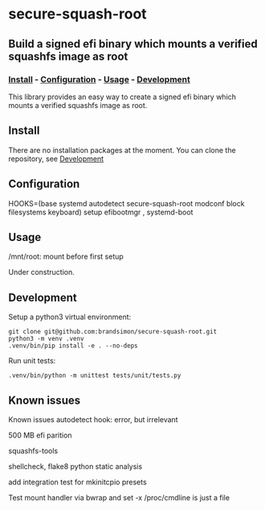 # secure-squash-root
## Build a signed efi binary which mounts a verified squashfs image as root

### [Install](#install) - [Configuration](#configuration) - [Usage](#usage) - [Development](#development)

This library provides an easy way to create a signed efi binary which mounts a
verified squashfs image as root.

## Install

There are no installation packages at the moment.
You can clone the repository, see [Development](development)

## Configuration

HOOKS=(base systemd autodetect secure-squash-root modconf block filesystems keyboard)
setup efibootmgr , systemd-boot

## Usage

/mnt/root: mount before first setup

Under construction.

## Development

Setup a python3 virtual environment:

```shell
git clone git@github.com:brandsimon/secure-squash-root.git
python3 -m venv .venv
.venv/bin/pip install -e . --no-deps
```

Run unit tests:

```shell
.venv/bin/python -m unittest tests/unit/tests.py
```

## Known issues

Known issues
autodetect hook: error, but irrelevant

500 MB efi parition


squashfs-tools

shellcheck, flake8
python static analysis

add integration test for mkinitcpio presets



Test mount handler via bwrap and set -x
/proc/cmdline is just a file
